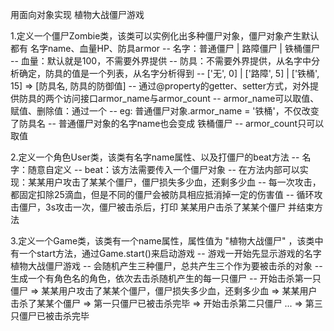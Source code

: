 用面向对象实现 植物大战僵尸游戏

1.定义一个僵尸Zombie类，该类可以实例化出多种僵尸对象，僵尸对象产生默认都有 名字name、血量HP、防具armor
	-- 名字：普通僵尸 | 路障僵尸 | 铁桶僵尸
	-- 血量：默认就是100，不需要外界提供
	-- 防具：不需要外界提供，从名字中分析确定，防具的值是一个列表，从名字分析得到
			-- ['无', 0] | ['路障', 5] | ['铁桶', 15]  => [防具名, 防具的防御值]
	-- 通过@property的getter、setter方式，对外提供防具的两个访问接口armor_name与armor_count
			-- armor_name可以取值、赋值、删除值：通过一个
				-- eg: 普通僵尸对象.armor_name = '铁桶'，不仅改变了防具名
				--     普通僵尸对象的名字name也会变成 铁桶僵尸
			-- armor_count只可以取值
			
2.定义一个角色User类，该类有名字name属性、以及打僵尸的beat方法
	-- 名字：随意自定义
	-- beat：该方法需要传入一个僵尸对象
			-- 在方法内部可以实现：某某用户攻击了某某个僵尸，僵尸损失多少血，还剩多少血
			-- 每一次攻击，都固定扣除25滴血，但是不同的僵尸会被防具相应抵消掉一定的伤害值
			-- 循环攻击僵尸，3s攻击一次，僵尸被击杀后，打印 某某用户击杀了某某个僵尸 并结束方法

3.定义一个Game类，该类有一个name属性，属性值为 "植物大战僵尸" ，该类中有一个start方法，通过Game.start()来启动游戏
	-- 游戏一开始先显示游戏的名字 植物大战僵尸游戏
	-- 会随机产生三种僵尸，总共产生三个作为要被击杀的对象
	-- 生成一个有角色名的角色，依次去击杀随机产生的每一只僵尸
		-- 开始击杀第一只僵尸 => 某某用户攻击了某某个僵尸，僵尸损失多少血，还剩多少血 => 某某用户击杀了某某个僵尸 => 第一只僵尸已被击杀完毕 => 开始击杀第二只僵尸 ... => 第三只僵尸已被击杀完毕